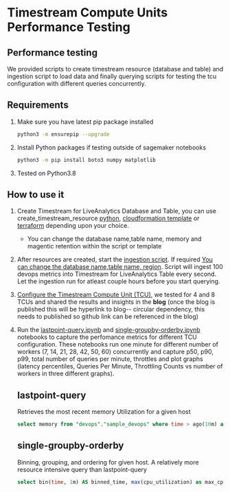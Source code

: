 # Timestream Compute Units Performance Testing

## Performance testing 

We provided scripts to create timestream resource (database and table) and ingestion script to load data and finally querying scripts for testing the tcu configuration with different queries concurrently.

## Requirements

1. Make sure you have latest pip package installed
    ```bash
    python3 -m ensurepip --upgrade
    ```
2. Install Python packages if testing outside of sagemaker notebooks 
    ```bash
    python3 -m pip install boto3 numpy matplotlib
    ```
3. Tested on Python3.8 

## How to use it 

1. Create Timestream for LiveAnalytics Database and Table, you can use create_timestream_resource [python](./create_timestream_resource.py), [cloudformation template](./create_timestream_resource.yaml) or [terraform](./create_timestream_resource.tf) depending upon your choice. 
    - You can change the database name,table name, memory and magentic retention within the script or template
2. After resources are created, start the [ingestion script](./ingestion.py). If required [You can change the database name,table name, region](https://github.com/awslabs/amazon-timestream-tools/blob/tcu-testing/tools/python/timestream-compute-units-testing/ingestion.py#L183). Script will ingest 100 devops metrics into Timestream for LiveAnalytics Table every second. Let the ingestion run for atleast couple hours before you start querying. 
3. [Configure the Timestream Compute Unit (TCU)](https://docs.aws.amazon.com/timestream/latest/developerguide/tcu.html), we tested for 4 and 8 TCUs and shared the results and insights in the **blog** (once the blog is published this will be hyperlink to blog-- circular dependency, this needs to published so github link can be referenced in the blog)
4. Run the [lastpoint-query.ipynb](./lastpoint-query.ipynb) and [single-groupby-orderby.ipynb](./single-groupby-orderby.ipynb) notebooks to capture the perfomance metrics for different TCU configuration. These notebooks run one minute for different number of workers (7, 14, 21, 28, 42, 50, 60) concurrently and capture p50, p90, p99, total number of queries per minute, throttles and plot graphs (latency percentiles, Queries Per Minute, Throttling Counts vs number of workers in three different graphs). 

    ## lastpoint-query 
    Retrieves the most recent memory Utilization for a given host
    ```sql
    select memory from "devops"."sample_devops" where time > ago(10m) and hostname='host1' order by time desc limit 1
    ```

    ## single-groupby-orderby
    Binning, grouping, and ordering for given host. A relatively more resource intensive query than lastpoint-query 
    ```sql
    select bin(time, 1m) AS binned_time, max(cpu_utilization) as max_cpu_utilization from "devops"."sample_devops" where time > ago(10m) and hostname='host2' group by bin(time, 1m) order by binned_time asc
    ```